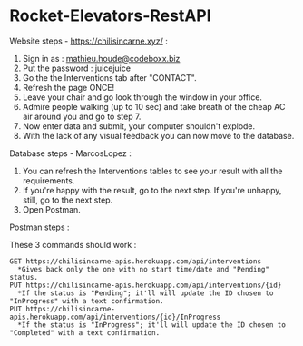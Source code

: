 # Rocket-Elevators-RestAPI

Website steps - https://chilisincarne.xyz/ :

  1. Sign in as : mathieu.houde@codeboxx.biz
  2. Put the password : juicejuice
  3. Go the the Interventions tab after "CONTACT".
  4. Refresh the page ONCE!
  5. Leave your chair and go look through the window in your office.
  6. Admire people walking (up to 10 sec) and take breath of the cheap AC air around you and go to step 7.
  7. Now enter data and submit, your computer shouldn't explode.
  8. With the lack of any visual feedback you can now move to the database.
 

Database steps - MarcosLopez :
  1. You can refresh the Interventions tables to see your result with all the requirements.
  2. If you're happy with the result, go to the next step. If you're unhappy, still, go to the next step.
  3. Open Postman.
  
Postman steps :
  
  These 3 commands should work :
    
    GET https://chilisincarne-apis.herokuapp.com/api/interventions
      *Gives back only the one with no start time/date and "Pending" status.
    PUT https://chilisincarne-apis.herokuapp.com/api/interventions/{id}
      *If the status is "Pending"; it'll will update the ID chosen to "InProgress" with a text confirmation.
    PUT https://chilisincarne-apis.herokuapp.com/api/interventions/{id}/InProgress
      *If the status is "InProgress"; it'll will update the ID chosen to "Completed" with a text confirmation.
